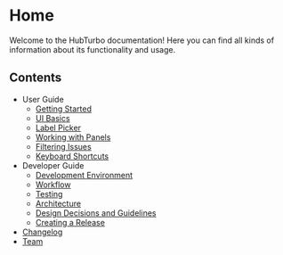 # Home

Welcome to the HubTurbo documentation! Here you can find all kinds of information about its functionality and usage.

## Contents

- User Guide
    - [Getting Started](Getting-Started.md)
    - [UI Basics](UI-Basics.md)
    - [Label Picker](Label-Picker.md)
    - [Working with Panels](Working-with-Panels.md)
    - [Filtering Issues](Filtering-Issues.md)
    - [Keyboard Shortcuts](Keyboard-Shortcuts.md)
- Developer Guide
    - [Development Environment](Development-Environment.md)
    - [Workflow](Workflow.md)
    - [Testing](Testing.md)
    - [Architecture](Architecture.md)
    - [Design Decisions and Guidelines](Design-Decisions-and-Guidelines.md)
    - [Creating a Release](Creating-a-Release.md)
- [Changelog](Changelog.md)
- [Team](Team.md)